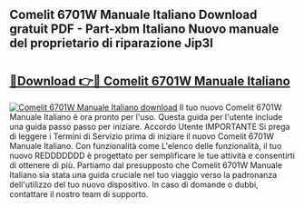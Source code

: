 ## Comelit 6701W Manuale Italiano Download gratuit PDF - Part-xbm Italiano Nuovo manuale del proprietario di riparazione Jip3I

# <h2><a href="http://dfea8n1.blite.top/?on=Comelit+6701W+Manuale+Italiano">🔗Download 👉🔴 Comelit 6701W Manuale Italiano</a></h2>

[![Comelit 6701W Manuale Italiano download](https://i.imgur.com/lujVjoI.png)](http://dfea8n1.blite.top/?on=Comelit+6701W+Manuale+Italiano)
Il tuo nuovo Comelit 6701W Manuale Italiano è ora pronto per l'uso. Questa guida per l'utente include una guida passo passo per iniziare. Accordo Utente IMPORTANTE Si prega di leggere i Termini di Servizio prima di iniziare il nuovo Comelit 6701W Manuale Italiano. Con funzionalità come L'elenco delle funzionalità, il tuo nuovo REDDDDDDD è progettato per semplificare le tue attività e consentirti di ottenere di più. Partiamo dal presupposto che Comelit 6701W Manuale Italiano sia stata una guida cruciale nel tuo viaggio verso la padronanza dell'utilizzo del tuo nuovo dispositivo. In caso di domande o dubbi, contattare il nostro team di supporto.
